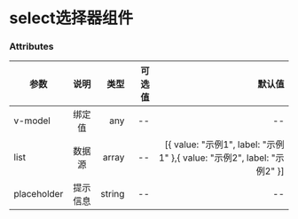 # select选择器组件




### Attributes

| 参数        |   说明   |   类型 | 可选值 |                                                                  默认值 |
| ----------- | :------: | -----: | -----: | ----------------------------------------------------------------------: |
| v-model     |  绑定值  |    any |     -- |                                                                      -- |
| list        |  数据源  |  array |     -- | [{ value: "示例1", label: "示例1" },{ value: "示例2", label: "示例2" }] |
| placeholder | 提示信息 | string |     -- |                                                                      -- |